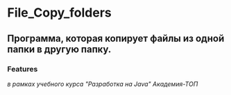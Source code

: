 # File_Copy_folders
## Программа, которая копирует файлы из одной папки в другую папку.
### Features
*в рамках учебного курса "Разработка на Java" Академия-ТОП*
